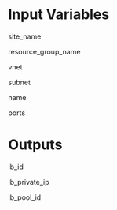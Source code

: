 # Input Variables
site_name

resource_group_name

vnet

subnet

name

ports

# Outputs
lb_id

lb_private_ip

lb_pool_id

